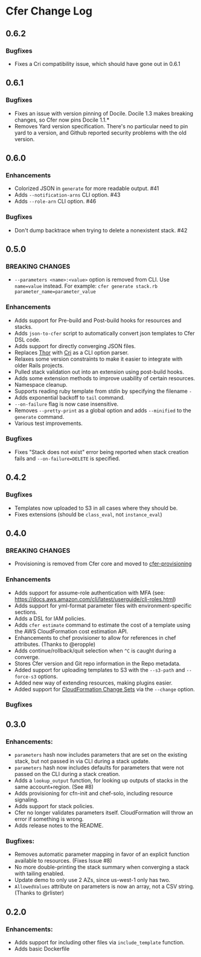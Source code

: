 # Cfer Change Log

## 0.6.2
### Bugfixes
* Fixes a Cri compatibility issue, which should have gone out in 0.6.1

## 0.6.1
### Bugfixes
* Fixes an issue with version pinning of Docile. Docile 1.3 makes breaking changes, so Cfer now pins Docile 1.1.*
* Removes Yard version specification. There's no particular need to pin yard to a version, and Github reported security problems with the old version.

## 0.6.0

### Enhancements
* Colorized JSON in `generate` for more readable output. #41
* Adds `--notification-arns` CLI option. #43
* Adds `--role-arn` CLI option. #46

### Bugfixes
* Don't dump backtrace when trying to delete a nonexistent stack. #42

## 0.5.0

### **BREAKING CHANGES**
* `--parameters <name>:<value>` option is removed from CLI. Use `name=value` instead.
  For example: `cfer generate stack.rb parameter_name=parameter_value`

### Enhancements
* Adds support for Pre-build and Post-build hooks for resources and stacks.
* Adds `json-to-cfer` script to automatically convert json templates to Cfer DSL code.
* Adds support for directly converging JSON files.
* Replaces [Thor](https://github.com/erikhuda/thor) with [Cri](https://github.com/ddfreyne/cri) as a CLI option parser.
* Relaxes some version constraints to make it easier to integrate with older Rails projects.
* Pulled stack validation out into an extension using post-build hooks.
* Adds some extension methods to improve usability of certain resources.
* Namespace cleanup.
* Supports reading ruby template from stdin by specifying the filename `-`
* Adds exponential backoff to `tail` command.
* `--on-failure` flag is now case insensitive.
* Removes `--pretty-print` as a global option and adds `--minified` to the `generate` command.
* Various test improvements.

### Bugfixes
* Fixes "Stack does not exist" error being reported when stack creation fails and `--on-failure=DELETE` is specified.

## 0.4.2

### Bugfixes
* Templates now uploaded to S3 in all cases where they should be.
* Fixes extensions (should be `class_eval`, not `instance_eval`)

## 0.4.0

### **BREAKING CHANGES**
* Provisioning is removed from Cfer core and moved to [cfer-provisioning](https://github.com/seanedwards/cfer-provisioning)

### Enhancements
* Adds support for assume-role authentication with MFA (see: https://docs.aws.amazon.com/cli/latest/userguide/cli-roles.html)
* Adds support for yml-format parameter files with environment-specific sections.
* Adds a DSL for IAM policies.
* Adds `cfer estimate` command to estimate the cost of a template using the AWS CloudFormation cost estimation API.
* Enhancements to chef provisioner to allow for references in chef attributes. (Thanks to @eropple)
* Adds continue/rollback/quit selection when `^C` is caught during a converge.
* Stores Cfer version and Git repo information in the Repo metadata.
* Added support for uploading templates to S3 with the `--s3-path` and `--force-s3` options.
* Added new way of extending resources, making plugins easier.
* Added support for [CloudFormation Change Sets](https://aws.amazon.com/blogs/aws/new-change-sets-for-aws-cloudformation/) via the `--change` option.

### Bugfixes

## 0.3.0

### Enhancements:
* `parameters` hash now includes parameters that are set on the existing stack, but not passed in via CLI during a stack update.
* `parameters` hash now includes defaults for parameters that were not passed on the CLI during a stack creation.
* Adds a `lookup_output` function, for looking up outputs of stacks in the same account+region. (See #8)
* Adds provisioning for cfn-init and chef-solo, including resource signaling.
* Adds support for stack policies.
* Cfer no longer validates parameters itself. CloudFormation will throw an error if something is wrong.
* Adds release notes to the README.

### Bugfixes:
* Removes automatic parameter mapping in favor of an explicit function available to resources. (Fixes Issue #8)
* No more double-printing the stack summary when converging a stack with tailing enabled.
* Update demo to only use 2 AZs, since us-west-1 only has two.
* `AllowedValues` attribute on parameters is now an array, not a CSV string. (Thanks to @rlister)

## 0.2.0

### Enhancements:
* Adds support for including other files via `include_template` function.
* Adds basic Dockerfile

